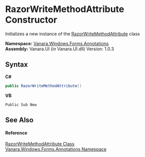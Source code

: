 # RazorWriteMethodAttribute Constructor 
 

Initializes a new instance of the <a href="597abdcf-6a19-7314-8b87-8bacde53eccb">RazorWriteMethodAttribute</a> class

**Namespace:**&nbsp;<a href="600255aa-5477-7018-00f3-14fce5adebc9">Vanara.Windows.Forms.Annotations</a><br />**Assembly:**&nbsp;Vanara.UI (in Vanara.UI.dll) Version: 1.0.3

## Syntax

**C#**<br />
``` C#
public RazorWriteMethodAttribute()
```

**VB**<br />
``` VB
Public Sub New
```


## See Also


#### Reference
<a href="597abdcf-6a19-7314-8b87-8bacde53eccb">RazorWriteMethodAttribute Class</a><br /><a href="600255aa-5477-7018-00f3-14fce5adebc9">Vanara.Windows.Forms.Annotations Namespace</a><br />